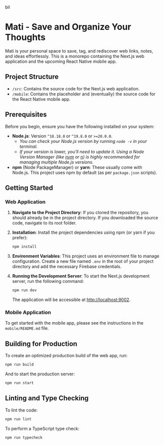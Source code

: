 bil
# Mati - Save and Organize Your Thoughts

Mati is your personal space to save, tag, and rediscover web links, notes, and ideas effortlessly. This is a monorepo containing the Next.js web application and the upcoming React Native mobile app.

## Project Structure

- `/src`: Contains the source code for the Next.js web application.
- `/mobile`: Contains the placeholder and (eventually) the source code for the React Native mobile app.

## Prerequisites

Before you begin, ensure you have the following installed on your system:

*   **Node.js**: Version `^18.18.0` or `^19.8.0` or `>=20.0.0`.
    *   _You can check your Node.js version by running `node -v` in your terminal._
    *   _If your version is lower, you'll need to update it. Using a Node Version Manager (like [nvm](https://github.com/nvm-sh/nvm) or [n](https://github.com/tj/n)) is highly recommended for managing multiple Node.js versions._
*   **npm** (Node PackageManager) or **yarn**: These usually come with Node.js. This project uses npm by default (as per `package.json` scripts).

## Getting Started

### Web Application

1.  **Navigate to the Project Directory**:
    If you cloned the repository, you should already be in the project directory. If you downloaded the source code, navigate to its root folder.

2.  **Installation**:
    Install the project dependencies using npm (or yarn if you prefer):
    ```bash
    npm install
    ```

3.  **Environment Variables**:
    This project uses an environment file to manage configuration. Create a new file named `.env` in the root of your project directory and add the necessary Firebase credentials.

4.  **Running the Development Server**:
    To start the Next.js development server, run the following command:
    ```bash
    npm run dev
    ```
    The application will be accessible at [http://localhost:9002](http://localhost:9002).

### Mobile Application

To get started with the mobile app, please see the instructions in the `mobile/README.md` file.

## Building for Production

To create an optimized production build of the web app, run:

```bash
npm run build
```

And to start the production server:

```bash
npm run start
```

## Linting and Type Checking

To lint the code:

```bash
npm run lint
```

To perform a TypeScript type check:

```bash
npm run typecheck
```
